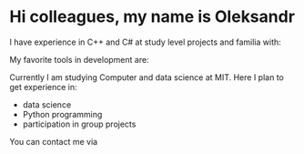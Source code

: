 # Hi colleagues, my name is Oleksandr

I have experience in C++ and C# at study level projects and familia with:  

My favorite tools in development are:

Currently I am studying Computer and data science at MIT.
Here I plan to get experience in:

* data science
* Python programming
* participation in group projects

You can contact me via
